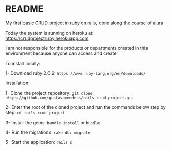 <h1>README</h1>

My first basic CRUD project in ruby on rails, done along the course of alura

Today the system is running on heroku at: https://crudprojectruby.herokuapp.com

I am not responsible for the products or departments created in this environment because anyone can access and create!

To install locally:

1- Download ruby 2.6.6:
`https://www.ruby-lang.org/en/downloads/`

Installation:

1- Clone the project repository:
`git clone https://github.com/gustavomendess/rails-crud-project.git`

2- Enter the root of the cloned project and run the commands below step by step:
`cd rails-crud-project`

3- Install the gems:
`bundle install` or `bundle`

4- Run the migrations:
`rake db: migrate`

5- Start the application:
`rails s`
